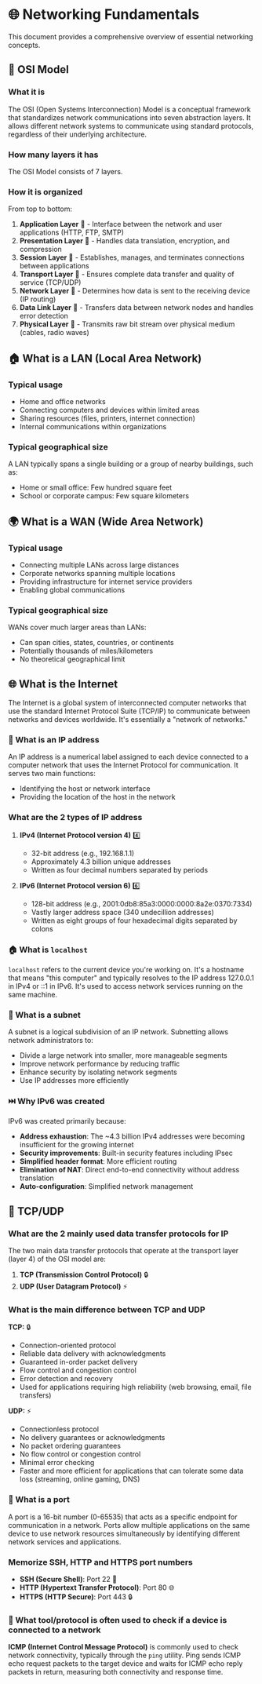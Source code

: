 # 🌐 Networking Fundamentals

This document provides a comprehensive overview of essential networking concepts.

## 🧩 OSI Model

### What it is
The OSI (Open Systems Interconnection) Model is a conceptual framework that standardizes network communications into seven abstraction layers. It allows different network systems to communicate using standard protocols, regardless of their underlying architecture.

### How many layers it has
The OSI Model consists of 7 layers.

### How it is organized
From top to bottom:

1. **Application Layer** 📱 - Interface between the network and user applications (HTTP, FTP, SMTP)
2. **Presentation Layer** 🔄 - Handles data translation, encryption, and compression
3. **Session Layer** 🤝 - Establishes, manages, and terminates connections between applications
4. **Transport Layer** 🚚 - Ensures complete data transfer and quality of service (TCP/UDP)
5. **Network Layer** 🧭 - Determines how data is sent to the receiving device (IP routing)
6. **Data Link Layer** 🔗 - Transfers data between network nodes and handles error detection
7. **Physical Layer** 📡 - Transmits raw bit stream over physical medium (cables, radio waves)

## 🏠 What is a LAN (Local Area Network)

### Typical usage
- Home and office networks
- Connecting computers and devices within limited areas
- Sharing resources (files, printers, internet connection)
- Internal communications within organizations

### Typical geographical size
A LAN typically spans a single building or a group of nearby buildings, such as:
- Home or small office: Few hundred square feet
- School or corporate campus: Few square kilometers

## 🌍 What is a WAN (Wide Area Network)

### Typical usage
- Connecting multiple LANs across large distances
- Corporate networks spanning multiple locations
- Providing infrastructure for internet service providers
- Enabling global communications

### Typical geographical size
WANs cover much larger areas than LANs:
- Can span cities, states, countries, or continents
- Potentially thousands of miles/kilometers
- No theoretical geographical limit

## 🌐 What is the Internet

The Internet is a global system of interconnected computer networks that use the standard Internet Protocol Suite (TCP/IP) to communicate between networks and devices worldwide. It's essentially a "network of networks."

### 🔢 What is an IP address
An IP address is a numerical label assigned to each device connected to a computer network that uses the Internet Protocol for communication. It serves two main functions:
- Identifying the host or network interface
- Providing the location of the host in the network

### What are the 2 types of IP address
1. **IPv4 (Internet Protocol version 4)** 4️⃣
   - 32-bit address (e.g., 192.168.1.1)
   - Approximately 4.3 billion unique addresses
   - Written as four decimal numbers separated by periods

2. **IPv6 (Internet Protocol version 6)** 6️⃣
   - 128-bit address (e.g., 2001:0db8:85a3:0000:0000:8a2e:0370:7334)
   - Vastly larger address space (340 undecillion addresses)
   - Written as eight groups of four hexadecimal digits separated by colons

### 🏠 What is `localhost`
`localhost` refers to the current device you're working on. It's a hostname that means "this computer" and typically resolves to the IP address 127.0.0.1 in IPv4 or ::1 in IPv6. It's used to access network services running on the same machine.

### 🧩 What is a subnet
A subnet is a logical subdivision of an IP network. Subnetting allows network administrators to:
- Divide a large network into smaller, more manageable segments
- Improve network performance by reducing traffic
- Enhance security by isolating network segments
- Use IP addresses more efficiently

### ⏭️ Why IPv6 was created
IPv6 was created primarily because:
- **Address exhaustion**: The ~4.3 billion IPv4 addresses were becoming insufficient for the growing internet
- **Security improvements**: Built-in security features including IPsec
- **Simplified header format**: More efficient routing
- **Elimination of NAT**: Direct end-to-end connectivity without address translation
- **Auto-configuration**: Simplified network management

## 📨 TCP/UDP

### What are the 2 mainly used data transfer protocols for IP
The two main data transfer protocols that operate at the transport layer (layer 4) of the OSI model are:

1. **TCP (Transmission Control Protocol)** 🔒
2. **UDP (User Datagram Protocol)** ⚡

### What is the main difference between TCP and UDP

**TCP:** 🔒
- Connection-oriented protocol
- Reliable data delivery with acknowledgments
- Guaranteed in-order packet delivery
- Flow control and congestion control
- Error detection and recovery
- Used for applications requiring high reliability (web browsing, email, file transfers)

**UDP:** ⚡
- Connectionless protocol
- No delivery guarantees or acknowledgments
- No packet ordering guarantees
- No flow control or congestion control
- Minimal error checking
- Faster and more efficient for applications that can tolerate some data loss (streaming, online gaming, DNS)

### 🚪 What is a port
A port is a 16-bit number (0-65535) that acts as a specific endpoint for communication in a network. Ports allow multiple applications on the same device to use network resources simultaneously by identifying different network services and applications.

### Memorize SSH, HTTP and HTTPS port numbers
- **SSH (Secure Shell)**: Port 22 🔑
- **HTTP (Hypertext Transfer Protocol)**: Port 80 🌐
- **HTTPS (HTTP Secure)**: Port 443 🔒

### 📡 What tool/protocol is often used to check if a device is connected to a network
**ICMP (Internet Control Message Protocol)** is commonly used to check network connectivity, typically through the `ping` utility. Ping sends ICMP echo request packets to the target device and waits for ICMP echo reply packets in return, measuring both connectivity and response time.